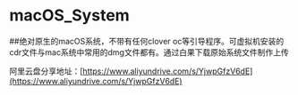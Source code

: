 # macOS_System
##绝对原生的macOS系统，不带有任何clover oc等引导程序。可虚拟机安装的cdr文件与mac系统中常用的dmg文件都有。通过白果下载原始系统文件制作上传


阿里云盘分享地址：[https://www.aliyundrive.com/s/YjwpGfzV6dE](https://www.aliyundrive.com/s/YjwpGfzV6dE)
